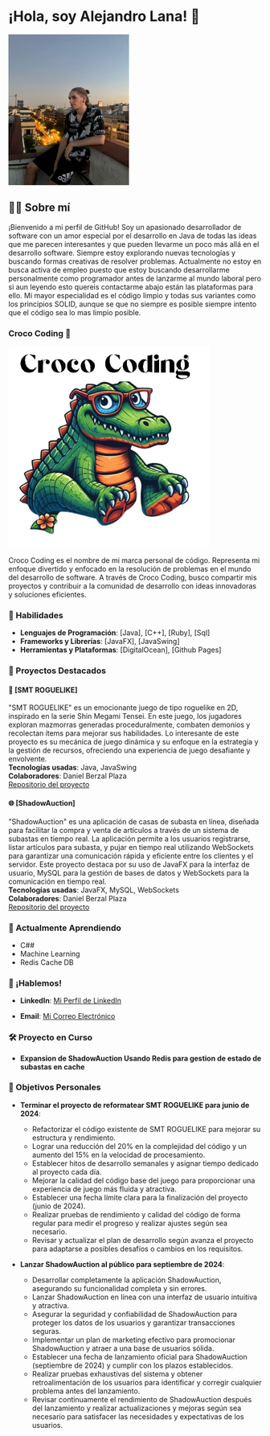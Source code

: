 # ¡Hola, soy Alejandro Lana! 👋

<img src="/MiFoto.jpeg" alt="MiFoto" width="240" height="300" />

## 👨‍💻 Sobre mí

¡Bienvenido a mi perfil de GitHub! Soy un apasionado desarrollador de software con un amor especial por el desarrollo en Java de todas las ideas que me parecen interesantes y que pueden llevarme un poco más allá en el desarrollo software. Siempre estoy explorando nuevas tecnologías y buscando formas creativas de resolver problemas.
Actualmente no estoy en busca activa de empleo puesto que estoy buscando desarrollarme personalmente como programador antes de lanzarme al mundo laboral pero si aun leyendo esto quereis contactarme abajo están las plataformas para ello.
Mi mayor especialidad es el código limpio y todas sus variantes como los principios SOLID, aunque se que no siempre es posible siempre intento que el código sea lo mas limpio posible.

### Croco Coding 🐊
<img src="/CrocoCoding.png" alt="CrocoCoding" width="400" height="400" />

Croco Coding es el nombre de mi marca personal de código. Representa mi enfoque divertido y enfocado en la resolución de problemas en el mundo del desarrollo de software. A través de Croco Coding, busco compartir mis proyectos y contribuir a la comunidad de desarrollo con ideas innovadoras y soluciones eficientes.

### 🎨 Habilidades

- **Lenguajes de Programación**: [Java], [C++], [Ruby], [Sql]
- **Frameworks y Librerías**: [JavaFX], [JavaSwing]
- **Herramientas y Plataformas**: [DigitalOcean], [Github Pages]

### 🚀 Proyectos Destacados

#### 🧠 [SMT ROGUELIKE]
"SMT ROGUELIKE" es un emocionante juego de tipo roguelike en 2D, inspirado en la serie Shin Megami Tensei. En este juego, los jugadores exploran mazmorras generadas proceduralmente, combaten demonios y recolectan ítems para mejorar sus habilidades. Lo interesante de este proyecto es su mecánica de juego dinámica y su enfoque en la estrategia y la gestión de recursos, ofreciendo una experiencia de juego desafiante y envolvente.  
**Tecnologías usadas**: Java, JavaSwing  
**Colaboradores**: Daniel Berzal Plaza    
[Repositorio del proyecto](https://github.com/Cocdrilo/Persona-2D-RogueLike)

#### 🌐 [ShadowAuction]
"ShadowAuction" es una aplicación de casas de subasta en línea, diseñada para facilitar la compra y venta de artículos a través de un sistema de subastas en tiempo real. La aplicación permite a los usuarios registrarse, listar artículos para subasta, y pujar en tiempo real utilizando WebSockets para garantizar una comunicación rápida y eficiente entre los clientes y el servidor. Este proyecto destaca por su uso de JavaFX para la interfaz de usuario, MySQL para la gestión de bases de datos y WebSockets para la comunicación en tiempo real.  
**Tecnologías usadas**: JavaFX, MySQL, WebSockets  
**Colaboradores**: Daniel Berzal Plaza    
[Repositorio del proyecto](https://github.com/Cocdrilo/ShadowAuction)

### 🌱 Actualmente Aprendiendo

- C##
- Machine Learning
- Redis Cache DB

### 💬 ¡Hablemos!

- **LinkedIn**: [Mi Perfil de LinkedIn](https://www.linkedin.com/in/alejandro-lana-mediavilla-8b1270305/)

- **Email**: [Mi Correo Electrónico](alejandrolana1@gmail.com)

### 🛠️ Proyecto en Curso

- **Expansion de ShadowAuction Usando Redis para gestion de estado de subastas en cache**

### 🎯 Objetivos Personales

- **Terminar el proyecto de reformatear SMT ROGUELIKE para junio de 2024**:
  - Refactorizar el código existente de SMT ROGUELIKE para mejorar su estructura y rendimiento.
  - Lograr una reducción del 20% en la complejidad del código y un aumento del 15% en la velocidad de procesamiento.
  - Establecer hitos de desarrollo semanales y asignar tiempo dedicado al proyecto cada día.
  - Mejorar la calidad del código base del juego para proporcionar una experiencia de juego más fluida y atractiva.
  - Establecer una fecha límite clara para la finalización del proyecto (junio de 2024).
  - Realizar pruebas de rendimiento y calidad del código de forma regular para medir el progreso y realizar ajustes según sea necesario.
  - Revisar y actualizar el plan de desarrollo según avanza el proyecto para adaptarse a posibles desafíos o cambios en los requisitos.

- **Lanzar ShadowAuction al público para septiembre de 2024**:
  - Desarrollar completamente la aplicación ShadowAuction, asegurando su funcionalidad completa y sin errores.
  - Lanzar ShadowAuction en línea con una interfaz de usuario intuitiva y atractiva.
  - Asegurar la seguridad y confiabilidad de ShadowAuction para proteger los datos de los usuarios y garantizar transacciones seguras.
  - Implementar un plan de marketing efectivo para promocionar ShadowAuction y atraer a una base de usuarios sólida.
  - Establecer una fecha de lanzamiento oficial para ShadowAuction (septiembre de 2024) y cumplir con los plazos establecidos.
  - Realizar pruebas exhaustivas del sistema y obtener retroalimentación de los usuarios para identificar y corregir cualquier problema antes del lanzamiento.
  - Revisar continuamente el rendimiento de ShadowAuction después del lanzamiento y realizar actualizaciones y mejoras según sea necesario para satisfacer las necesidades y expectativas de los usuarios.

